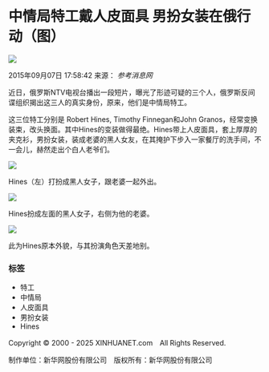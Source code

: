 # 中情局特工戴人皮面具 男扮女装在俄行动（图）

![](http://www.xinhuanet.com/imgs2015/xhwxlogo300.jpg)

2015年09月07日 17:58:42 来源： *参考消息网*

近日，俄罗斯NTV电视台播出一段短片，曝光了形迹可疑的三个人，俄罗斯反间谍组织揭出这三人的真实身份，原来，他们是中情局特工。

这三位特工分别是 Robert Hines, Timothy Finnegan和John Granos，经常变换装束，改头换面。其中Hines的变装做得最绝。Hines带上人皮面具，套上厚厚的夹克衫，男扮女装，装成老婆的黑人女友，在其掩护下步入一家餐厅的洗手间，不一会儿，赫然走出个白人老爷们。

![](http://www.xinhuanet.com/world/2015-09/07/ewm_1282044311n.jpg)

Hines（左）打扮成黑人女子，跟老婆一起外出。

![](http://128204431_14416193877291n.jpg)

Hines扮成左面的黑人女子，右侧为他的老婆。

![](http://128204431_14416193880851n.jpg)

此为Hines原本外貌，与其扮演角色天差地别。

### 标签
- 特工
- 中情局
- 人皮面具
- 男扮女装
- Hines

Copyright © 2000 - 2025 XINHUANET.com　All Rights Reserved.

制作单位：新华网股份有限公司　版权所有：新华网股份有限公司